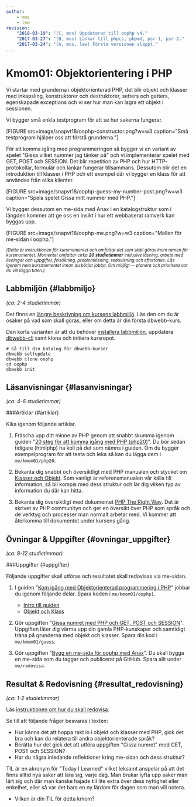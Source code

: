 ```yaml
---
author:
    - mos
    - lew
revision:
    "2018-03-19": "(C, mos) Uppdaterad till oophp v4."
    "2017-03-27": "(B, mos) Länkar till phpcs, phpmd, psr-1, psr-2."
    "2017-03-24": "(A, mos, lew) Första versionen släppt."
...
```

Kmom01: Objektorientering i PHP
==================================

Vi startar med grunderna i objektorienterad PHP, det blir objekt och klasser med inkapsling, konstruktorer och destruktorer, setters och getters, egenskapade exceptions och vi ser hur man kan lagra ett objekt i sessionen.

Vi bygger små enkla testprogram för att se hur sakerna fungerar.

[FIGURE src=image/snapvt18/oophp-constructor.png?w=w3 caption="Små testprogram hjälper oss att förstå grunderna."]

För att komma igång med programmeringen så bygger vi en variant av spelet "Gissa vilket nummer jag tänker på" och vi implementerar spelet med GET, POST och SESSION. Det blir repetition av PHP och hur HTTP-protokollar, formulär och länkar fungerar tillsammans. Dessutom blir det en introduktion till klasser i PHP och ett exempel där vi bygger en klass för att användas från olika klienter.

[FIGURE src=image/snapvt18/oophp-guess-my-number-post.png?w=w3 caption="Spela spelet Gissa mitt nummer med PHP."]

Vi bygger dessutom en me-sida med Anax i en katalogstruktur som i längden kommer att ge oss en insikt i hur ett webbaserat ramverk kan byggas upp.

[FIGURE src=image/snapvt18/oophp-me.png?w=w3 caption="Mallen för me-sidan i oophp."]

<small><i>(Detta är instruktionen för kursmomentet och omfattar det som skall göras inom ramen för kursmomentet. Momentet omfattar cirka **20 studietimmar** inklusive läsning, arbete med övningar och uppgifter, felsökning, problemlösning, redovisning och eftertanke. Läs igenom hela kursmomentet innan du börjar jobba. Om möjligt -- planera och prioritera var du vill lägga tiden.)</i></small>



Labbmiljön  {#labbmiljo}
---------------------------------

*(ca: 2-4 studietimmar)*

Det finns en [längre beskrivning om kursens labbmiljö](./../installera-labbmiljo). Läs den om du är osäker på vad som skall göras, eller om detta är din första dbwebb-kurs.

Den korta varianten är att du behöver [installera labbmiljön](./../labbmiljo), uppdatera [dbwebb-cli](dbwebb-cli) samt klona och initiera kursrepot.

```text
# Gå till din katalog för dbwebb-kurser
dbwebb selfupdate
dbwebb clone oophp
cd oophp
dbwebb init
```

<!--st op-->



Läsanvisningar  {#lasanvisningar}
---------------------------------

*(ca: 4-6 studietimmar)*


<!--
###Kurslitteratur  {#kurslitteratur}

Det finns inga specifika läsanvisningar i kurslitteraturen.

-->


###Artiklar {#artiklar}

Kika igenom följande artiklar.

1. Fräscha upp ditt minne av PHP genom att snabbt skumma igenom guiden "[20 steg för att komma igång med PHP (php20)](kunskap/kom-i-gang-med-php-pa-20-steg)". Du bör sedan tidigare (htmlphp) ha koll på det som nämns i guiden. Om du bygger exempelprogram för att testa och leka så kan du lägga dem i `me/kmom01/php20`.

1. Bekanta dig snabbt och översiktligt med PHP manualen och stycket om [Klasser och Objekt](http://php.net/manual/en/oop5.intro.php). Som vanligt är referensmanualen vår källa till information, så bli kompis med dess struktur och lär dig vilken typ av information du där kan hitta.

1. Bekanta dig översiktligt med dokumentet [PHP The Right Way](http://www.phptherightway.com/). Det är skrivet av PHP communityn och ger en översikt över PHP som språk och de verktyg och processer man normalt arbetar med. Vi kommer att återkomma till dokumentet under kursens gång.


<!--
1. Läs om "[The MicroPHP Manifesto](https://funkatron.com/posts/the-microphp-manifesto.html)" som ger en reaktion på ramverk och termen mikroramverk. ([Alternativ länk till artikeln](https://dbwebb.se/t/6379)).
-->



<!--
###Verktyg {#verktyg}

Läs översiktligt in dig på följande verktyg som används i kursen.

1. Vi använder pakethanteraren [Composer](https://getcomposer.org/) för att installera PHP moduler.

1. De PHP-moduler vi använder är publicerade på [Packagist](https://packagist.org/), ett sökbart repository för PHP-moduler.

1. Bekanta dig kort med [manualen till phpdoc](https://phpdoc.org/) som beskriver hur docblock-kommentarer skrivs till PHP.
-->



<!--
###Videor {#videor}

Det finns inga videos.

Kika på följande videos.

1. Det finns en [YouTube spellista kopplad till kursen](https://www.youtube.com/playlist?list=PLKtP9l5q3ce_jh6fAj1iwiJSj70DXA2Vn), kika på de videos som börjar med 0 och 1.
-->


<!--
###Lästips {#lastips}

Följande lästips är att rekommendera.

1. Vi skriver PHP i enlighet med kodstandarden [PSR-1](http://www.php-fig.org/psr/psr-1/) och [PSR-2](http://www.php-fig.org/psr/psr-2/).

1. Kika gärna på valideringsverktygen vi använder, [phpcs](https://github.com/squizlabs/PHP_CodeSniffer/wiki) och [phpmd](https://phpmd.org/). Du kan installera dem som linters i Atom, men först måste du installera dem i din PATH på ditt lokala system.

-->



Övningar & Uppgifter  {#ovningar_uppgifter}
-------------------------------------------

*(ca: 8-12 studietimmar)*


<!--
###Övningar {#ovningar}

Gör följande övningar, de behövs normalt för att klara uppgifterna.

1. Jobba igenom guiden "[Kom igång med objektorienterad PHP-programmering på 20 steg"](kunskap/kom-i-gang-med-oophp-pa-20-steg)". Det handlar om grunderna med objektorienterad programmering i PHP. Exempelprogram som du bygger för din egna skull kan du spara i `me/kmom01/oophp20`.


1. Jobba igenom artikeln "[Bygg ett eget PHP-ramverk](kunskap/bygg-ett-eget-php-ramverk)" som ger dig grunden till ett eget litet ramverk. Delvis känner du igen ramverket från kursen design. Du sparar koden i `me/anax-lite`.
-->



###Uppgifter {#uppgifter}

Följande uppgifter skall utföras och resultatet skall redovisas via me-sidan.

1. I guiden "[Kom igång med Objektorienterad programmering i PHP](guide/kom-igang-med-objektorienterad-programmering-i-php)" jobbar du igenom följande delar. Spara koden i `me/kmom01/oophp1`.
    * [Intro till guiden](guide/kom-igang-med-objektorienterad-programmering-i-php/intro-till-guiden)
    * [Objekt och Klass](guide/kom-igang-med-objektorienterad-programmering-i-php/objekt-och-klass)

1. Gör uppgiften "[Gissa numret med PHP och GET, POST och SESSION](uppgift/gissa-numret)". Uppgiften låter dig värma upp din gamla PHP-kunskaper och samtidigt träna på grunderna med objekt och klasser. Spara din kod i `me/kmom01/guess`.

1. Gör uppgiften "[Bygg en me-sida för oophp med Anax](uppgift/bygg-en-me-sida-for-oophp-med-anax)". Du skall bygga en me-sida som du taggar och publicerat på GitHub. Spara allt under `me/redovisa`.


<!--
1. Gör uppgiften "[En navbar till Anax Lite (steg 1)](uppgift/en-navbar-till-anax-lite-steg-1)" som ger dig en struktur för att separera HTML och konfiguration av din navbar. Spara din kod i `me/anax-lite`.
-->



Resultat & Redovisning  {#resultat_redovisning}
-----------------------------------------------

*(ca: 1-2 studietimmar)*

Läs [instruktionen om hur du skall redovisa](./../redovisa).

Se till att följande frågor besvaras i texten:

* Hur känns det att hoppa rakt in i objekt och klasser med PHP, gick det bra och kan du relatera till andra objektorienterade språk?
* Berätta hur det gick det att utföra uppgiften "Gissa numret" med GET, POST och SESSION?
* Har du några inledande reflektioner kring me-sidan och dess struktur?

TIL är en akronym för "Today I Learned" vilket leksamt anspelar på att det finns alltid nya saker att lära sig, varje dag. Man brukar lyfta upp saker man lärt sig och där man kanske hajade till lite extra över dess nyttighet eller enkelhet, eller så var det bara en ny lärdom för dagen som man vill notera.

* Vilken är din TIL för detta kmom?
